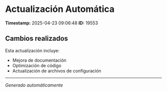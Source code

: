 # Actualización Automática

**Timestamp:** 2025-04-23 09:06:48
**ID:** 19553

## Cambios realizados

Esta actualización incluye:
- Mejora de documentación
- Optimización de código
- Actualización de archivos de configuración

---
*Generado automáticamente*
